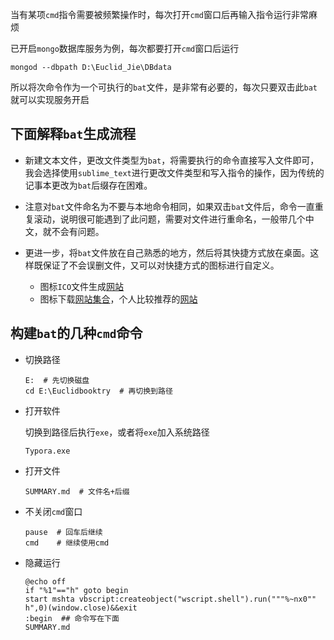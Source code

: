 当有某项`cmd`指令需要被频繁操作时，每次打开`cmd`窗口后再输入指令运行非常麻烦

已开启`mongo`数据库服务为例，每次都要打开`cmd`窗口后运行

```shell
mongod --dbpath D:\Euclid_Jie\DBdata
```

所以将次命令作为一个可执行的`bat`文件，是非常有必要的，每次只要双击此`bat`就可以实现服务开启

## 下面解释`bat`生成流程

- 新建文本文件，更改文件类型为`bat`，将需要执行的命令直接写入文件即可，我会选择使用`sublime_text`进行更改文件类型和写入指令的操作，因为传统的记事本更改为`bat`后缀存在困难。

- 注意对`bat`文件命名为不要与本地命令相同，如果双击`bat`文件后，命令一直重复滚动，说明很可能遇到了此问题，需要对文件进行重命名，一般带几个中文，就不会有问题。
- 更进一步，将`bat`文件放在自己熟悉的地方，然后将其快捷方式放在桌面。这样既保证了不会误删文件，又可以对快捷方式的图标进行自定义。
  - 图标`ICO`文件生成[网站](http://www.ico51.cn/)
  - 图标下载[网站集合](https://zhuanlan.zhihu.com/p/431105940)，个人比较推荐的[网站](https://www.iconfinder.com/search/icons?price=free)

## 构建`bat`的几种`cmd`命令

- 切换路径

  ```shell
  E:  # 先切换磁盘
  cd E:\Euclidbooktry  # 再切换到路径
  ```

- 打开软件

  切换到路径后执行`exe`，或者将`exe`加入系统路径

  ```shell
  Typora.exe
  ```

- 打开文件

  ```shell
  SUMMARY.md  # 文件名+后缀
  ```

- 不关闭`cmd`窗口

  ```shell
  pause  # 回车后继续
  cmd    # 继续使用cmd
  ```

- 隐藏运行

  ```shell
  @echo off
  if "%1"=="h" goto begin
  start mshta vbscript:createobject("wscript.shell").run("""%~nx0"" h",0)(window.close)&&exit
  :begin  ## 命令写在下面
  SUMMARY.md 
  ```

  

